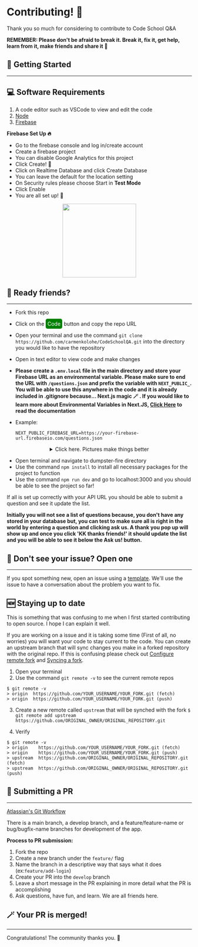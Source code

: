 # Contributing! 🥳

Thank you so much for considering to contribute to Code School Q&A

**REMEMBER: Please don't be afraid to break it. Break it, fix it, get help, learn from it, make friends and share it 🙌**

## 🤗 Getting Started

<hr/>

## 💻 Software Requirements

1. A code editor such as VSCode to view and edit the code
2. [Node](https://nodejs.org/en/download/)
3. [Firebase](https://firebase.google.com/)

**Firebase Set Up 🔥**

- Go to the firebase console and log in/create account
- Create a firebase project
- You can disable Google Analytics for this project
- Click Create! 👾
- Click on Realtime Database and click Create Database
- You can leave the default for the location setting
- On Security rules please choose Start in **Test Mode**
- Click Enable
- You are all set up! 🥳

<div align="center">
<img src="https://media.giphy.com/media/tZyxxR4lUIRnTgIzl9/giphy.gif" width="200"/>
</div>

## 🤝 Ready friends?

<hr/>

- Fork this repo
- Click on the <span style="background-color:green;color:white;padding:5px;border-radius:5px">Code</span> button and copy the repo URL
- Open your terminal and use the command `git clone https://github.com/carmenkolohe/CodeSchoolQA.git` into the directory you would like to have the repository
- Open in text editor to view code and make changes

- **Please create a `.env.local` file in the main directory and store your Firebase URL as an environmental variable. Please make sure to end the URL with `/questions.json` and prefix the variable with `NEXT_PUBLIC_`. You will be able to use this anywhere in the code and it is already included in .gitignore because... Next.js magic 🪄 . If you would like to learn more about Environmental Variables in Next.JS, [Click Here](https://nextjs.org/docs/basic-features/environment-variables) to read the documentation**
- Example:

  ```// .env.local
  NEXT_PUBLIC_FIREBASE_URL=https://your-firebase-url.firebaseio.com/questions.json
  ```

<div align="center">
<details>
<summary>Click here. Pictures make things better</summary>
<img src="./assets/firebaseUrl.png" />
</details>
</div>

- Open terminal and navigate to dumpster-fire directory
- Use the command `npm install` to install all necessary packages for the project to function
- Use the command `npm run dev` and go to localhost:3000 and you should be able to see the project so far!

If all is set up correctly with your API URL you should be able to submit a question and see it update the list.

**Initially you will not see a list of questions because, you don't have any stored in your database but, you can test to make sure all is right in the world by entering a question and clicking ask us. A thank you pop up will show up and once you click 'KK thanks friends!' it should update the list and you will be able to see it below the Ask us! button.**

## 🧐 Don't see your issue? Open one

<hr/>

If you spot something new, open an issue using a [template](https://github.com/github/docs/issues/new/choose). We'll use the issue to have a conversation about the problem you want to fix.

## 🆕 Staying up to date

This is something that was confusing to me when I first started contributing to open source. I hope I can explain it well.

If you are working on a issue and it is taking some time (First of all, no worries) you will want your code to stay current to the code. You can create an upstream branch that will sync changes you make in a forked repository with the original repo. If this is confusing please check out [Configure remote fork](https://docs.github.com/en/github/collaborating-with-pull-requests/working-with-forks/configuring-a-remote-for-a-fork) and [Syncing a fork](https://docs.github.com/en/github/collaborating-with-pull-requests/working-with-forks/syncing-a-fork).

1. Open your terminal
2. Use the command `git remote -v` to see the current remote repos

```
$ git remote -v
> origin  https://github.com/YOUR_USERNAME/YOUR_FORK.git (fetch)
> origin  https://github.com/YOUR_USERNAME/YOUR_FORK.git (push)
```

3. Create a new remote called `upstream` that will be synched with the fork
   `$ git remote add upstream https://github.com/ORIGINAL_OWNER/ORIGINAL_REPOSITORY.git`

4. Verify

```
$ git remote -v
> origin    https://github.com/YOUR_USERNAME/YOUR_FORK.git (fetch)
> origin    https://github.com/YOUR_USERNAME/YOUR_FORK.git (push)
> upstream  https://github.com/ORIGINAL_OWNER/ORIGINAL_REPOSITORY.git (fetch)
> upstream  https://github.com/ORIGINAL_OWNER/ORIGINAL_REPOSITORY.git (push)
```

## 🤙 Submitting a PR

<hr/>

[Atlassian's Git Workflow](https://www.atlassian.com/git/tutorials/comparing-workflows)

There is a main branch, a develop branch, and a feature/feature-name or bug/bugfix-name branches for development of the app.

**Process to PR submission:**

1. Fork the repo
2. Create a new branch under the `feature/` flag
3. Name the branch in a descriptive way that says what it does (ex:`feature/add-login`)
4. Create your PR into the `develop` branch
5. Leave a short message in the PR explaining in more detail what the PR is accomplishing
6. Ask questions, have fun, and learn. We are all friends here.

## 🪄 Your PR is merged!

<hr/>

Congratulations! The community thanks you. 🦄
